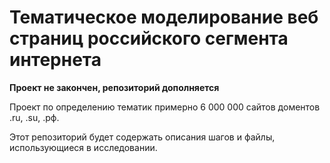 # Тематическое моделирование веб страниц российского сегмента интернета
**Проект не закончен, репозиторий дополняется**

Проект по определению тематик примерно 6 000 000 сайтов доментов .ru, .su, .рф.

Этот репозиторий будет содержать описания шагов и файлы, использующиеся в исследовании.




